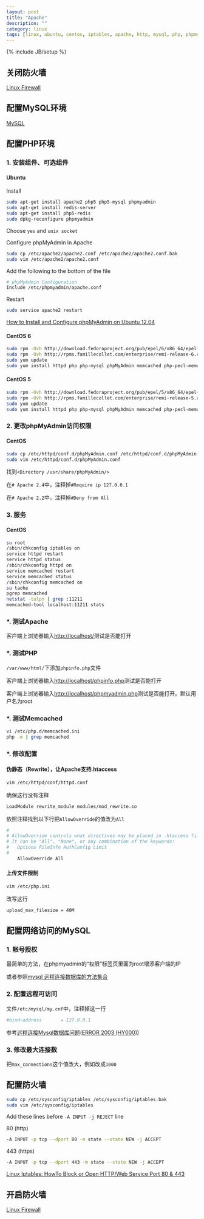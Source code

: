 ```yaml
---
layout: post
title: "Apache"
description: ""
category: linux
tags: [linux, ubuntu, centos, iptables, apache, http, mysql, php, phpmyadmin, server]
---
```

{% include JB/setup %}

## 关闭防火墙

[Linux Firewall](/blog/linux-firewall/)

## 配置MySQL环境

[MySQL](/blog/mysql/)

## 配置PHP环境

### 1. 安装组件、可选组件

#### Ubuntu

Install

```sh
sudo apt-get install apache2 php5 php5-mysql phpmyadmin
sudo apt-get install redis-server
sudo apt-get install php5-redis
sudo dpkg-reconfigure phpmyadmin
```

Choose `yes` and `unix socket`

Configure phpMyAdmin in Apache

```sh
sudo cp /etc/apache2/apache2.conf /etc/apache2/apache2.conf.bak
sudo vim /etc/apache2/apache2.conf
```

Add the following to the bottom of the file

```sh
# phpMyAdmin Configuration
Include /etc/phpmyadmin/apache.conf
```

Restart

```sh
sudo service apache2 restart
```

[How to Install and Configure phpMyAdmin on Ubuntu 12.04](http://www.liquidweb.com/kb/how-to-install-and-configure-phpmyadmin-on-ubuntu-12-04/)

#### CentOS 6

```sh
sudo rpm -Uvh http://download.fedoraproject.org/pub/epel/6/x86_64/epel-release-6-8.noarch.rpm
sudo rpm -Uvh http://rpms.famillecollet.com/enterprise/remi-release-6.rpm
sudo yum update
sudo yum install httpd php php-mysql phpMyAdmin memcached php-pecl-memcached
```

#### CentOS 5

```sh
sudo rpm -Uvh http://download.fedoraproject.org/pub/epel/5/x86_64/epel-release-5-4.noarch.rpm
sudo rpm -Uvh http://rpms.famillecollet.com/enterprise/remi-release-5.rpm
sudo yum update
sudo yum install httpd php php-mysql phpMyAdmin memcached php-pecl-memcached
```

### 2. 更改phpMyAdmin访问权限

#### CentOS

```sh
sudo cp /etc/httpd/conf.d/phpMyAdmin.conf /etc/httpd/conf.d/phpMyAdmin.conf.bak
sudo vim /etc/httpd/conf.d/phpMyAdmin.conf
```

找到`<Directory /usr/share/phpMyAdmin/>`

在`# Apache 2.4`中，注释掉`#Require ip 127.0.0.1`

在`# Apache 2.2`中，注释掉`#Deny from All`

### 3. 服务

#### CentOS

```sh
su root
/sbin/chkconfig iptables on
service httpd restart
service httpd status
/sbin/chkconfig httpd on
service memcached restart
service memcached status
/sbin/chkconfig memcached on
su taohe
pgrep memcached
netstat -tulpn | grep :11211
memcached-tool localhost:11211 stats
```

### *. 测试Apache

客户端上浏览器输入<http://localhost/>测试是否能打开

### *. 测试PHP

`/var/www/html/`下添加`phpinfo.php`文件

客户端上浏览器输入<http://localhost/phpinfo.php>测试是否能打开

客户端上浏览器输入<http://localhost/phpmyadmin.php>测试是否能打开。默认用户名为root

### *. 测试Memcached

```sh
vi /etc/php.d/memcached.ini
php -m | grep memcached
```

### *. 修改配置

#### 伪静态（Rewrite），让Apache支持.htaccess

```sh
vim /etc/httpd/conf/httpd.conf
```

确保这行没有注释

```sh
LoadModule rewrite_module modules/mod_rewrite.so
```

依照注释找到以下行把`AllowOverride`的值改为`All`

```sh
#
# AllowOverride controls what directives may be placed in .htaccess files.
# It can be "All", "None", or any combination of the keywords:
#   Options FileInfo AuthConfig Limit
#
    AllowOverride All
```

#### 上传文件限制

```sh
vim /etc/php.ini
```

改写这行

```sh
upload_max_filesize = 40M
```

## 配置网络访问的MySQL

### 1. 帐号授权

最简单的方法，在phpmyadmin的“权限”标签页里面为root增添客户端的IP

或者参照[mysql 远程连接数据库的方法集合](http://www.jb51.net/article/13875.htm)

### 2. 配置远程可访问

文件`/etc/mysql/my.cnf`中，注释掉这一行

```sh
#bind-address		= 127.0.0.1
```

参考[远程连接Mysql数据库问题(ERROR 2003 (HY000))](http://blog.163.com/xiaohui_1123@126/blog/static/3980524020101129143017/)

### 3. 修改最大连接数

把`max_connections`这个值改大，例如改成`1000`

## 配置防火墙

```sh
sudo cp /etc/sysconfig/iptables /etc/sysconfig/iptables.bak
sudo vim /etc/sysconfig/iptables
```

Add these lines before `-A INPUT -j REJECT` line

80 (http)

```sh
-A INPUT -p tcp --dport 80 -m state --state NEW -j ACCEPT
```

443 (https)

```sh
-A INPUT -p tcp --dport 443 -m state --state NEW -j ACCEPT
```

[Linux Iptables: HowTo Block or Open HTTP/Web Service Port 80 & 443](http://www.cyberciti.biz/tips/linux-iptables-11-how-to-block-or-open-httpweb-service.html)

## 开启防火墙

[Linux Firewall](/blog/linux-firewall/)
